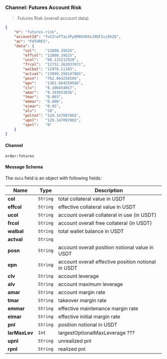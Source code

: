 ### Channel: Futures Account Risk

> Futures Risk (overall account data)

```json
{
    "m": "futures-risk",
    "accountId": "futZrwfTaL4Py6M05X0SnJ9QFIuj6k2Q",
    "ac": "FUTURES",
    "data": {
        "col":    "12800.39525",
        "effcol": "12800.39525",
        "ucol":   "68.133212928",
        "frcol":  "12732.262037071",
        "walbal": "12970.11105",
        "actval": "13099.258147865",
        "posn":   "762.664258566",
        "epn":    "1362.664258566",
        "clv":    "0.106454857",
        "amar":   "9.393653036",
        "tmar":   "0.003",
        "emmar":  "0.006",
        "eimar":  "0.05",
        "alv":    "20",
        "pnltot": "129.147097865",  
        "upnl":   "129.147097865",
        "spnl":   "0"
    }
}
```


#### Channel

`order:futures` 


#### Message Schema

The `data` field is an object with following fields: 

 Name         | Type     | Description
------------- | -------- | ----------------------------------------
**col**       | `String` | total collateral value in USDT 
**effcol**    | `String` | effective collateral value in USDT 
**ucol**      | `String` | account overall collateral in use (in USDT)
**frcol**     | `String` | account overall free collateral (in USDT)
**walbal**    | `String` | total wallet balance in USDT
**actval**    | `String` | 
**posn**      | `String` | account overall position notional value in USDT
**epn**       | `String` | account overall effective position notional in USDT
**clv**       | `String` | account leverage 
**alv**       | `String` | account maximum leverage
**amar**      | `String` | account margin rate 
**tmar**      | `String` | takeover margin rate 
**emmar**     | `String` | effective maintenance margin rate
**eimar**     | `String` | effective initial margin rate
**pnl**       | `String` | position notional in USDT
**larMaxLev** | `Int`    | largestOptionalMaxLeverage ???
**upnl**      | `String` | unrealized pnl
**rpnl**      | `String` | realized pnl

